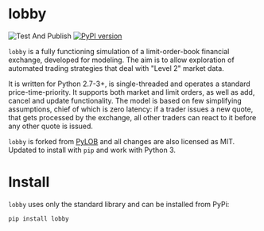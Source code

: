 lobby
=======
![Test And Publish](https://github.com/mikedh/lobby/workflows/Test%20Then%20Publish/badge.svg?branch=master) [![PyPI version](https://badge.fury.io/py/lobby.svg)](https://badge.fury.io/py/lobby)

`lobby` is a fully functioning simulation of a limit-order-book financial exchange, developed for modeling. The aim is to allow exploration of automated trading strategies that deal with "Level 2" market data.

It is written for Python 2.7-3+, is single-threaded and operates a standard price-time-priority. It supports both market and limit orders, as well as add, cancel and update functionality. The model is based on few simplifying assumptions, chief of which is zero latency: if a trader issues a new quote, that gets processed by the exchange, all other traders can react to it before any other quote is issued.

`lobby` is forked from [PyLOB](https://github.com/DrAshBooth/PyLOB) and all changes are also licensed as MIT. Updated to install with `pip` and work with Python 3.

Install
=============
`lobby` uses only the standard library and can be installed from PyPi:

```
pip install lobby
```


